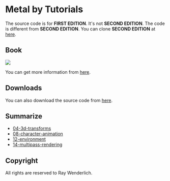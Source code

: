 # Metal by Tutorials

The source code is for **FIRST EDITION**. It's not **SECOND EDITION**. The code is different from **SECOND EDITION**. You can clone **SECOND EDITION** at [here](https://github.com/daemyung/metal-by-tutorials).

## Book

![](https://images-na.ssl-images-amazon.com/images/I/51OcPZOTFpL._SX403_BO1,204,203,200_.jpg)

You can get more information from [here](https://store.raywenderlich.com/products/metal-by-tutorials).

## Downloads

You can also download the source code from [here](https://store.raywenderlich.com/products/metal-by-tutorials-source-code).

## Summarize

* [04-3d-transforms](https://github.com/daemyung/metal_by_tutorials/tree/master/04-3d-transforms)
* [08-character-animation](https://github.com/daemyung/metal_by_tutorials/tree/master/08-character-animation)
* [12-environment](https://github.com/daemyung/metal_by_tutorials/tree/master/12-environment)
* [14-multipass-rendering](https://github.com/daemyung/metal_by_tutorials/tree/master/14-multipass-rendering)

## Copyright

All rights are reserved to Ray Wenderlich.
